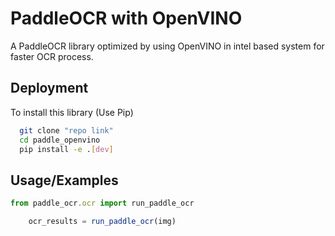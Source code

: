 
# PaddleOCR with OpenVINO

A PaddleOCR library optimized by using OpenVINO in intel based system for faster OCR process.




## Deployment

To install this library (Use Pip)

```bash
  git clone "repo link"
  cd paddle_openvino
  pip install -e .[dev]
```


## Usage/Examples

```javascript
from paddle_ocr.ocr import run_paddle_ocr

    ocr_results = run_paddle_ocr(img)

```

